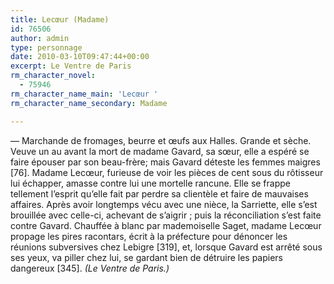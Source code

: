 ```yaml
---
title: Lecœur (Madame)
id: 76506
author: admin
type: personnage
date: 2010-03-10T09:47:44+00:00
excerpt: Le Ventre de Paris
rm_character_novel:
  - 75946
rm_character_name_main: 'Lecœur '
rm_character_name_secondary: Madame

---
```

— Marchande de fromages, beurre et œufs aux Halles. Grande et sèche. Veuve un au avant la mort de madame Gavard, sa sœur, elle a espéré se faire épouser par son beau-frère; mais Gavard déteste les femmes maigres [76]. Madame Lecœur, furieuse de voir les pièces de cent sous du rôtisseur lui échapper, amasse contre lui une mortelle rancune. Elle se frappe tellement l&rsquo;esprit qu&rsquo;elle fait par perdre sa clientèle et faire de mauvaises affaires. Après avoir longtemps vécu avec une nièce, la Sarriette, elle s&rsquo;est brouillée avec celle-ci, achevant de s&rsquo;aigrir ; puis la réconciliation s&rsquo;est faite contre Gavard. Chauffée à blanc par mademoiselle Saget, madame Lecœur propage les pires racontars, écrit à la préfecture pour dénoncer les réunions subversives chez Lebigre [319], et, lorsque Gavard est arrêté sous ses yeux, va piller chez lui, se gardant bien de détruire les papiers dangereux [345]. _(Le Ventre de Paris.)_